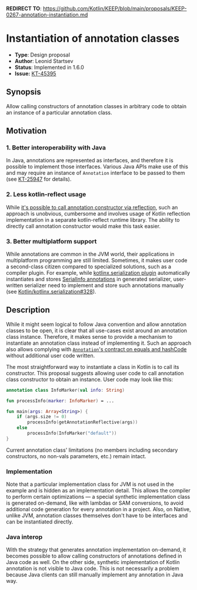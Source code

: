 **REDIRECT TO**: https://github.com/Kotlin/KEEP/blob/main/proposals/KEEP-0267-annotation-instantiation.md

# Instantiation of annotation classes

* **Type**: Design proposal
* **Author**: Leonid Startsev
* **Status**: Implemented in 1.6.0
* **Issue:** [KT-45395](https://youtrack.jetbrains.com/issue/KT-45395)

## Synopsis

Allow calling constructors of annotation classes in arbitrary code
to obtain an instance of a particular annotation class.

## Motivation

### 1. Better interoperability with Java

In Java, annotations are represented as interfaces, and therefore it is possible to implement
those interfaces. Various Java APIs make use of this and may require an instance of `Annotation` interface
to be passed to them (see [KT-25947](https://youtrack.jetbrains.com/issue/KT-25947) for details).

### 2. Less kotlin-reflect usage

While [it's possible to call annotation constructor via reflection](https://youtrack.jetbrains.com/issue/KT-25947#focus=Comments-27-4203054.0-0), such an approach is unobvious, cumbersome and involves usage of Kotlin reflection implementation in a separate kotlin-reflect runtime library.
The ability to directly call annotation constructor would make this task easier.

### 3. Better multiplatform support

While annotations are common in the JVM world, their applications in multiplatform programming are still limited.
Sometimes, it makes user code a second-class citizen compared to specialized solutions, such as a compiler plugin.
For example, while [kotlinx.serialization plugin](extensions/serialization.md) automatically instantiates and stores [SerialInfo annotations](https://kotlin.github.io/kotlinx.serialization/kotlinx-serialization-core/kotlinx-serialization-core/kotlinx.serialization/-serial-info/index.html) in generated serializer,
user-written serializer need to implement and store such annotations manually (see [Kotlin/kotlinx.serialization#328](https://github.com/Kotlin/kotlinx.serialization/issues/328)).

## Description

While it might seem logical to follow Java convention and allow annotation classes to be open, it is clear that all use-cases exist around an annotation class instance. Therefore, it makes sense to provide a mechanism to instantiate an annotation class instead of implementing it. Such an approach also allows complying with [`Annotation`'s contract on equals and hashCode](https://docs.oracle.com/javase/8/docs/api/java/lang/annotation/Annotation.html#equals-java.lang.Object-) without additional user code written.

The most straightforward way to instantiate a class in Kotlin is to call its constructor. This proposal suggests allowing user code to call annotation class constructor to obtain an instance. User code may look like this:

```kotlin
annotation class InfoMarker(val info: String)

fun processInfo(marker: InfoMarker) = ...

fun main(args: Array<String>) {
    if (args.size != 0)
        processInfo(getAnnotationReflective(args))
    else
        processInfo(InfoMarker("default"))
}
```

Current annotation class' limitations (no members including secondary constructors, no non-vals parameters, etc.) remain intact.

### Implementation

Note that a particular implementation class for JVM is not used in the example and is hidden as an implementation detail.
This allows the compiler to perform certain optimizations — a special synthetic implementation class is generated on-demand, like with lambdas or SAM
conversions, to avoid additional code generation for every annotation in a project.
Also, on Native, unlike JVM, annotation classes themselves don't have to be interfaces and can be instantiated directly.

### Java interop

With the strategy that generates annotation implementation on-demand, it becomes possible
to allow calling constructors of annotations defined in Java code as well.
On the other side, synthetic implementation of Kotlin annotation is not visible to Java code. This is not necessarily a problem because Java clients can still manually implement any annotation in Java way.
